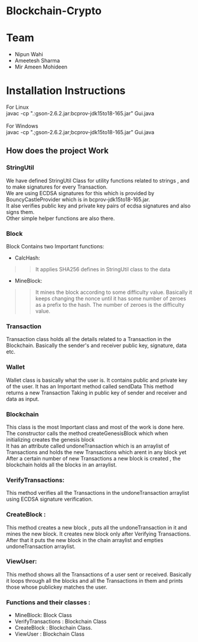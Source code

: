 # Blockchain-Crypto
# Team
- Nipun Wahi
- Ameetesh Sharma
- Mir Ameen Mohideen

# Installation Instructions
For Linux<br>
javac -cp ".:gson-2.6.2.jar:bcprov-jdk15to18-165.jar" Gui.java <br>
<br>
For Windows <br>
javac -cp ".;gson-2.6.2.jar;bcprov-jdk15to18-165.jar" Gui.java <br>


## How does the project Work
### StringUtil
We have defined StringUtil Class for utility functions related to strings , and to make signatures for every Transaction. <br>
We are using ECDSA signatures for this which is provided by BouncyCastleProvider which is in bcprov-jdk15to18-165.jar. <br>
It alse verifies public key and private key pairs of ecdsa signatures and also signs them. <br>
Other simple helper functions are also there. <br>
### Block
Block Contains two Important functions: <br>
- CalcHash:
>> It applies SHA256 defines in StringUtil class to the data
- MineBlock:
>> It mines the block according to some difficulty value. Basically it keeps changing the nonce until it has some number of zeroes as
a prefix to the hash. The number of zeroes is the difficulty value.
### Transaction
Transaction class holds all the details related to a Transaction in the Blockchain.
Basically the sender's and receiver public key, signature, data etc.

### Wallet
Wallet class is basically what the user is. It contains public and private key of the user.
It has an Important method called sendData
This method returns a new Transaction Taking in public key of sender and receiver and data as input.

### Blockchain
This class is the most Important class and most of the work is done here. <br>
The constructor calls the method createGenesisBlock which when initializing creates the genesis block <br>
It has an attribute called undoneTransaction which is an arraylist of Transactions and holds the new
Transactions which arent in any block yet <br>
After a certain number of new Transactions a new block is created , the blockchain holds all the blocks in
an arraylist. <br>

### VerifyTransactions:
This method verifies all the Transactions in the undoneTransaction arraylist using ECDSA signature
verification. <br>
### CreateBlock :
This method creates a new block , puts all the undoneTransaction in it and mines the new block. It
creates new block only after Verifying Transactions.<br>
After that it puts the new block in the chain arraylist and empties undoneTransaction arraylist. <br>
### ViewUser:
This method shows all the Transactions of a user sent or received. Basically it loops through all the
blocks and all the Transactions in them
and prints those whose publickey matches the user.


### Functions and their classes :
- MineBlock: Block Class
- VerifyTransactions : Blockchain Class
- CreateBlock : Blockchain Class.
- ViewUser : Blockchain Class
